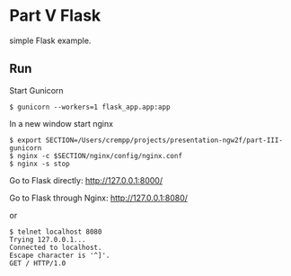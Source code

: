 # Part V Flask

simple Flask example.

## Run

Start Gunicorn

```
$ gunicorn --workers=1 flask_app.app:app
```

In a new window start nginx

```
$ export SECTION=/Users/crempp/projects/presentation-ngw2f/part-III-gunicorn
$ nginx -c $SECTION/nginx/config/nginx.conf
$ nginx -s stop
```

Go to Flask directly: http://127.0.0.1:8000/

Go to Flask through Nginx: http://127.0.0.1:8080/

or

```
$ telnet localhost 8080
Trying 127.0.0.1...
Connected to localhost.
Escape character is '^]'.
GET / HTTP/1.0
```